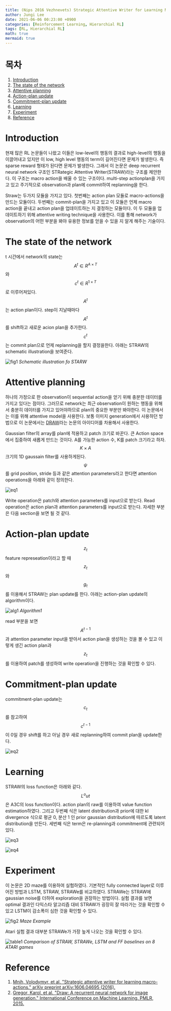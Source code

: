 ```yaml
---
title: (Nips 2016 Vezhnevets) Strategic Attentive Writer for Learning Macro-Actions
author: Jungi Lee
date: 2021-06-06 00:23:00 +0900
categories: [Reinforcement Learning, Hierarchial RL]
tags: [RL, Hierarchial RL]
math: true
mermaid: true
---
```

# 목차 
1. [Introduction](#introduction)  
1. [The state of the network](#the-state-of-the-network)  
1. [Attentive planning](#attentive-planning)  
1. [Action-plan update](#action-plan-update)  
1. [Commitment-plan update](#commitment-plan-update)  
1. [Learning](#learning)  
1. [Experiment](#experiment)  
1. [Reference](#reference)  

# Introduction

현재 많은 RL 논문들이 나왔고 이들은 low-level의 행동의 결과로 high-level의 행동을 이끌어내고 있지만 이 low, high level 행동의 term이 길어진다면 문제가 발생한다. 즉 sparse reward 형태가 된다면 문제가 발생한다. 그래서 이 논문은 deep recurrent neural network 구조인 STRategic Attentive Writer(STRAW)라는 구조를 제안한다. 이 구조는 macro action을 배울 수 있는 구조이다. multi-step actionplan을 가지고 있고 주기적으로 observation과 plan에 commit하여 replanning을 한다.

Straw는 두가지 모듈을 가지고 있다. 첫번째는 action plan 모듈로 macro-actions을 만드는 모듈이다. 두번째는 commit-plan을 가지고 있고 이 모듈은 언제 macro action을 끝내고 action plan을 업데이트하는 지 결정하는 모듈이다. 이 두 모듈을 업데이트하기 위해 attentive writing technique을 사용한다. 이를 통해 network가 observation의 어떤 부분을 봐야 유용한 정보를 얻을 수 있을 지 알게 해주는 기술이다.

# The state of the network

t 시간에서 network의 state는 $$A^t \in R^{A \times T}$$와 $$c^t \in R^{1 \times T}$$로 이루어져있다. $$A^t$$는 action plan이다. step이 지날때마다 $$A^t$$를 shift하고 새로운 acion plan을 추가한다. $$c^t$$는 commit plan으로 언제 replanning을 할지 결정을한다. 아래는 STRAW의 schematic illustration을 보여준다.

![fig1][fig1]
_Schematic illustration fo STARW_

# Attentive planning

하나의 가정으로 한 observation이 sequential action을 얻기 위해 충분한 데이터를 가지고 있다는 점이다. 그러므로 network는 최근 observation이 원하는 행동을 위해서 충분히 데이터를 가지고 있어야하므로 plan의 중요한 부분만 봐야한다. 이 논문에서는 이를 위해 attentive model을 사용한다. 보통 이미지 generation에서 사용하던 방법으로 이 논문에서는 [DRAW][DRAW]라는 논문의 아이디어를 차용해서 사용한다. 

Gaussian filter의 array를 plan에 적용하고 patch 크기로 바꾼다. 큰 Action space에서 집중하여 새롭게 만드는 것이다. A를 가능한 action 수, K를 patch 크기라고 하자. $$K \times A$$ 크기의 1D gaussain filter를 사용하게된다. $$\psi$$를 grid position, stride 등과 같은 attention parameters라고 한다면 attention operations을 아래와 같이 정의한다.

![eq1][eq1]

Write operation은 patch와 attention parameters를 input으로 받는다. Read operation은 action plan과 attention parameters를 input으로 받는다. 자세한 부분은 다음 section을 보면 될 것 같다.

# Action-plan update

$$z_t$$ feature represeation이라고 할 때 $$z_t$$와 $$g_t$$를 이용해서 STRAW는 plan update를 한다.
아래는 action-plan update의 algorithm이다.

![alg1][alg1]
_Algorithm1_

read 부분을 보면 $$A^{t-1}$$과 attention parameter input을 받아서 action plan을 생성하는 것을 볼 수 있고 이렇게 생긴 action plan과 $$z_t$$를 이용하여 patch를 생성하여 write operation을 진행하는 것을 확인할 수 있다.

# Commitment-plan update

commitment-plan update는 $$c_t$$를 참고하여 $$c^{t-1}$$이 0일 경우 shift를 하고 아닐 경우 새로 replanning하여 commit plan을 update한다.

![eq2][eq2]

# Learning

STRAW의 loss function은 아래와 같다. $$L^out$$은 A3C의 loss function이다. action plan의 raw를 이용하여 value function estimation하였다. 그리고 두번째 식은 latent distribution과 prior에 대한 kl divergence 식으로 평균 0, 분산 1 인 prior gaussian distribution에 따르도록 latent distribution을 만든다. 세번째 식은 term은 re-planning과 commitment에 관련되어 있다.

![eq3][eq3]

![eq4][eq4]

# Experiment

이 논문은 2D maze를 이용하여 실험하였다. 기본적인 fully connected layer로 이루어진 방법과 LSTM, STRAW, STRAWe를 비교하였다. STRAWe는 STRAW에 gaussian noise를 더하여 exploration을 권장하는 방법이다. 실험 결과를 보면 optimal 결과인 다익스타 알고리즘 대비 STRAW가 굉장히 잘 따라가는 것을 확인할 수 있고 LSTM이 감소폭이 심한 것을 확인할 수 있다.

![fig2][fig2]
_Maze Example_

Atari 실험 결과 대부분 STRAWe가 가장 높게 나오는 것을 확인할 수 있다.

![table1][table1]
_Comparison of STRAW, STRAWe, LSTM and FF baselines on 8 ATARI games_

# Reference
1. [Mnih, Volodymyr, et al. "Strategic attentive writer for learning macro-actions." arXiv preprint arXiv:1606.04695 (2016).][paper]
1. [Gregor, Karol, et al. "Draw: A recurrent neural network for image generation." International Conference on Machine Learning. PMLR, 2015.][DRAW]


[paper]: https://arxiv.org/pdf/1606.04695.pdf 
[DRAW]: http://proceedings.mlr.press/v37/gregor15.pdf 

[fig1]: /assets/img/HRL/STRAW/fig1.png
[fig2]: /assets/img/HRL/STRAW/fig2.png

[eq1]: /assets/img/HRL/STRAW/eq1.png
[eq2]: /assets/img/HRL/STRAW/eq2.png
[eq3]: /assets/img/HRL/STRAW/eq3.png
[eq4]: /assets/img/HRL/STRAW/eq4.png

[alg1]: /assets/img/HRL/STRAW/alg1.png

[table1]: /assets/img/HRL/STRAW/table1.png
